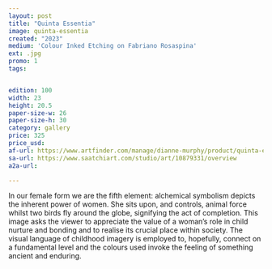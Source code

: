 ```yaml
---
layout: post
title: "Quinta Essentia"
image: quinta-essentia
created: "2023"
medium: 'Colour Inked Etching on Fabriano Rosaspina'
ext: .jpg
promo: 1
tags:


edition: 100
width: 23
height: 20.5
paper-size-w: 26
paper-size-h: 30
category: gallery
price: 325
price_usd: 
af-url: https://www.artfinder.com/manage/dianne-murphy/product/quinta-essentia/
sa-url: https://www.saatchiart.com/studio/art/10879331/overview
a2a-url: 

---
```


In our female form we are the fifth element: alchemical symbolism depicts the inherent power of women. She sits upon, and controls, animal force whilst two birds fly around the globe, signifying the act of completion. This image asks the viewer to appreciate the value of a woman’s role in child nurture and bonding and to realise its crucial place within society. The visual language of childhood imagery is employed to, hopefully, connect on a fundamental level and the colours used invoke the feeling of something ancient and enduring.